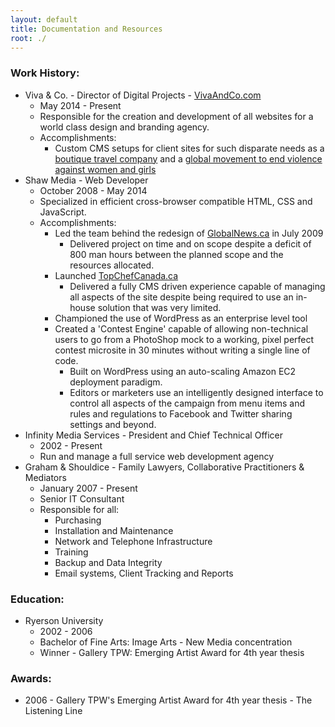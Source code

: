 ```yaml
---
layout: default
title: Documentation and Resources
root: ./
---
```


### Work History:
* Viva & Co. - Director of Digital Projects - [VivaAndCo.com](http://vivaandco.com)
  * May 2014 - Present
  * Responsible for the creation and development of all websites for a world class design and branding agency.
  * Accomplishments:
    * Custom CMS setups for client sites for such disparate needs as a [boutique travel company](http://trufflepig.com) and a [global movement to end violence against women and girls](http://onebillionrising.org)
* Shaw Media - Web Developer
  * October 2008 - May 2014
  * Specialized in efficient cross-browser compatible HTML, CSS and JavaScript.
  * Accomplishments:
    * Led the team behind the redesign of [GlobalNews.ca](http://GlobalNews.ca) in July 2009
      * Delivered project on time and on scope despite a deficit of 800 man hours between the planned scope and the resources allocated.
    * Launched [TopChefCanada.ca](http://TopChefCanada.ca)
      * Delivered a fully CMS driven experience capable of managing all aspects of the site despite being required to use an in-house solution that was very limited.
    * Championed the use of WordPress as an enterprise level tool
    * Created a 'Contest Engine' capable of allowing non-technical users to go from a PhotoShop mock to a working, pixel perfect contest microsite in 30 minutes without writing a single line of code.
      * Built on WordPress using an auto-scaling Amazon EC2 deployment paradigm.
      * Editors or marketers use an intelligently designed interface to control all aspects of the campaign from menu items and rules and regulations to Facebook and Twitter sharing settings and beyond.
* Infinity Media Services - President and Chief Technical Officer
  * 2002 - Present
  * Run and manage a full service web development agency
* Graham & Shouldice - Family Lawyers, Collaborative Practitioners & Mediators
  * January 2007 - Present
  * Senior IT Consultant
  * Responsible for all:
    * Purchasing
    * Installation and Maintenance
    * Network and Telephone Infrastructure
    * Training
    * Backup and Data Integrity
    * Email systems, Client Tracking and Reports


### Education:
* Ryerson University
  * 2002 - 2006
  * Bachelor of Fine Arts: Image Arts - New Media concentration
  * Winner - Gallery TPW: Emerging Artist Award for 4th year thesis

### Awards:

* 2006 - Gallery TPW's Emerging Artist Award for 4th year thesis - The Listening Line


